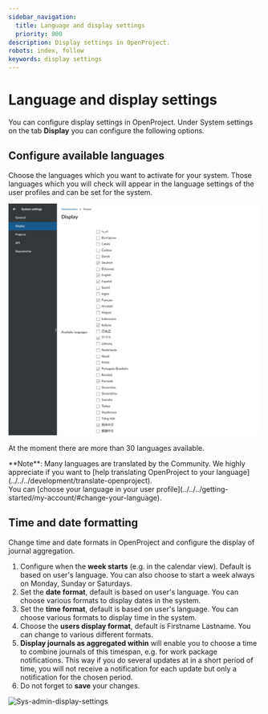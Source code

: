 ```yaml
---
sidebar_navigation:
  title: Language and display settings
  priority: 900
description: Display settings in OpenProject.
robots: index, follow
keywords: display settings
---
```

# Language and display settings

You can configure display settings in OpenProject. Under System settings on the tab **Display** you can configure the following options.

## Configure available languages

Choose the languages which you want to activate for your system. Those languages which you will check will appear in the language settings of the user profiles and can be set for the system.

![language-settings](image-20210422093156527.png)

At the moment there are more than 30 languages available.
<div>
**Note**: Many languages are translated by the Community. We highly appreciate if you want to [help translating OpenProject to your language](../../../development/translate-openproject).
</div>
You can [choose your language in your user profile](../../../getting-started/my-account/#change-your-language).

## Time and date formatting

Change time and date formats in OpenProject and configure the display of journal aggregation.

1. Configure when the **week starts** (e.g. in the calendar view). Default is based on user's language. You can also choose to start a week always on Monday, Sunday or Saturdays.
2. Set the **date format**, default is based on user's language. You can choose various formats to display dates in the system.
3. Set the **time format**, default is based on user's language. You can choose various formats to display time in the system.
4. Choose the **users display format**, default is Firstname Lastname. You can change to various different formats.
5. **Display journals as aggregated within** will enable you to choose a time to combine journals of this timespan, e.g. for work package notifications. This way if you do several updates at in a short period of time, you will not receive a notification for each update but only a notification for the chosen period.
6. Do not forget to **save** your changes.

![Sys-admin-display-settings](Sys-admin-display-settings.png)
